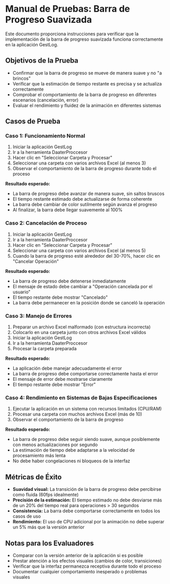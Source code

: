 # Manual de Pruebas: Barra de Progreso Suavizada

Este documento proporciona instrucciones para verificar que la implementación de la barra de progreso suavizada funciona correctamente en la aplicación GestLog.

## Objetivos de la Prueba

- Confirmar que la barra de progreso se mueve de manera suave y no "a brincos"
- Verificar que la estimación de tiempo restante es precisa y se actualiza correctamente
- Comprobar el comportamiento de la barra de progreso en diferentes escenarios (cancelación, error)
- Evaluar el rendimiento y fluidez de la animación en diferentes sistemas

## Casos de Prueba

### Caso 1: Funcionamiento Normal

1. Iniciar la aplicación GestLog
2. Ir a la herramienta DaaterProccesor
3. Hacer clic en "Seleccionar Carpeta y Procesar"
4. Seleccionar una carpeta con varios archivos Excel (al menos 3)
5. Observar el comportamiento de la barra de progreso durante todo el proceso

**Resultado esperado:**
- La barra de progreso debe avanzar de manera suave, sin saltos bruscos
- El tiempo restante estimado debe actualizarse de forma coherente
- La barra debe cambiar de color sutilmente según avanza el progreso
- Al finalizar, la barra debe llegar suavemente al 100%

### Caso 2: Cancelación de Proceso

1. Iniciar la aplicación GestLog
2. Ir a la herramienta DaaterProccesor
3. Hacer clic en "Seleccionar Carpeta y Procesar"
4. Seleccionar una carpeta con varios archivos Excel (al menos 5)
5. Cuando la barra de progreso esté alrededor del 30-70%, hacer clic en "Cancelar Operación"

**Resultado esperado:**
- La barra de progreso debe detenerse inmediatamente
- El mensaje de estado debe cambiar a "Operación cancelada por el usuario"
- El tiempo restante debe mostrar "Cancelado"
- La barra debe permanecer en la posición donde se canceló la operación

### Caso 3: Manejo de Errores

1. Preparar un archivo Excel malformado (con estructura incorrecta)
2. Colocarlo en una carpeta junto con otros archivos Excel válidos
3. Iniciar la aplicación GestLog
4. Ir a la herramienta DaaterProccesor
5. Procesar la carpeta preparada

**Resultado esperado:**
- La aplicación debe manejar adecuadamente el error
- La barra de progreso debe comportarse correctamente hasta el error
- El mensaje de error debe mostrarse claramente
- El tiempo restante debe mostrar "Error"

### Caso 4: Rendimiento en Sistemas de Bajas Especificaciones

1. Ejecutar la aplicación en un sistema con recursos limitados (CPU/RAM)
2. Procesar una carpeta con muchos archivos Excel (más de 10)
3. Observar el comportamiento de la barra de progreso

**Resultado esperado:**
- La barra de progreso debe seguir siendo suave, aunque posiblemente con menos actualizaciones por segundo
- La estimación de tiempo debe adaptarse a la velocidad de procesamiento más lenta
- No debe haber congelaciones ni bloqueos de la interfaz

## Métricas de Éxito

- **Suavidad visual:** La transición de la barra de progreso debe percibirse como fluida (60fps idealmente)
- **Precisión de la estimación:** El tiempo estimado no debe desviarse más de un 20% del tiempo real para operaciones > 30 segundos
- **Consistencia:** La barra debe comportarse correctamente en todos los casos de uso
- **Rendimiento:** El uso de CPU adicional por la animación no debe superar un 5% más que la versión anterior

## Notas para los Evaluadores

- Comparar con la versión anterior de la aplicación si es posible
- Prestar atención a los efectos visuales (cambios de color, transiciones)
- Verificar que la interfaz permanezca receptiva durante todo el proceso
- Documentar cualquier comportamiento inesperado o problemas visuales
